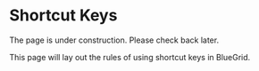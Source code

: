 # Shortcut Keys

The page is under construction. Please check back later.

This page will lay out the rules of using shortcut keys in BlueGrid.